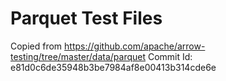 # Parquet Test Files
Copied from https://github.com/apache/arrow-testing/tree/master/data/parquet
Commit Id: e81d0c6de35948b3be7984af8e00413b314cde6e
